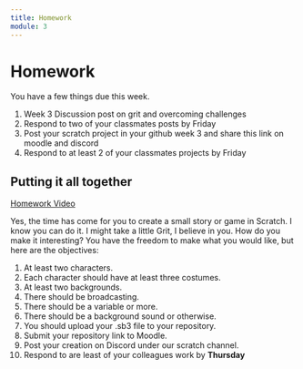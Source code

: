 ```yaml
---
title: Homework
module: 3
---
```


# Homework
<p>You have a few things due this week. </p>
<ol>
<li> Week 3 Discussion post on grit and overcoming challenges</li>
<li> Respond to two of your classmates posts by Friday </li>
<li> Post your scratch project in your github week 3 and share this link on moodle and discord </li>
<li> Respond to at least 2 of your classmates projects by Friday </li>
</ol>

## Putting it all together 

<p><a href="//www.youtube.com/embed/AT1LSPdAOMU" data-lity>Homework Video</a></p>

Yes, the time has come for you to create a small story or game in Scratch.  I know you can do it. I might take a little Grit, I believe in you. How do you make it interesting? You have the freedom to make what you would like, but here are the objectives:

1. At least two characters.
2. Each character should have at least three costumes.
3. At least two backgrounds.
4. There should be broadcasting.
5. There should be a variable or more.
6. There should be a background sound or otherwise.
7. You should upload your .sb3 file to your repository.
8. Submit your repository link to Moodle.
9. Post your creation on Discord under our scratch channel.
10. Respond to are least of your colleagues work by <b>Thursday</b> 


